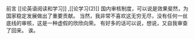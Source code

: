 前言 [[论英语阅读和学习]] ,[[论学习(2)]]
国内审核制度，可以说是效果斐然，为国家稳定发展做出了重要贡献。
当然，我非常不喜欢这无穷无尽，没有任何一丝底线的审核，这是一种虚假的欣欣向荣。
有好多的话可以说，想说，又自我审查了回来。
诶。
